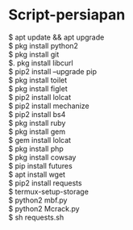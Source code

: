 # Script-persiapan

$ apt update &amp;&amp; apt upgrade  
$ pkg install python2  
$ pkg install git  
$. pkg install libcurl  
$ pip2 install –upgrade pip  
$ pkg install toilet  
$ pkg install figlet  
$ pip2 install lolcat  
$ pip2 install mechanize  
$ pip2 install bs4  
$ pkg install ruby  
$ pkg install gem  
$ gem install lolcat  
$ pkg install php  
$ pkg install cowsay  
$ pip install futures  
$ apt install wget  
$ pip2 install requests  
$ termux-setup-storage  
$ python2 mbf.py  
$ python2 Mcrack.py  
$ sh requests.sh
